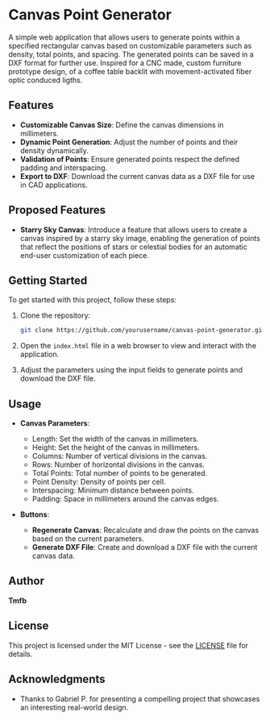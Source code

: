 
# Canvas Point Generator

A simple web application that allows users to generate points within a specified rectangular canvas based on customizable parameters such as density, total points, and spacing. The generated points can be saved in a DXF format for further use. Inspired for a CNC made, custom furniture prototype design, of a coffee table backlit with movement-activated fiber optic conduced ligths.

## Features

- **Customizable Canvas Size**: Define the canvas dimensions in millimeters.
- **Dynamic Point Generation**: Adjust the number of points and their density dynamically.
- **Validation of Points**: Ensure generated points respect the defined padding and interspacing.
- **Export to DXF**: Download the current canvas data as a DXF file for use in CAD applications.

## Proposed Features

- **Starry Sky Canvas**: Introduce a feature that allows users to create a canvas inspired by a starry sky image, enabling the generation of points that reflect the positions of stars or celestial bodies for an automatic end-user customization of each piece.

## Getting Started

To get started with this project, follow these steps:

1. Clone the repository:
   ```bash
   git clone https://github.com/yourusername/canvas-point-generator.git
   ```
   
2. Open the `index.html` file in a web browser to view and interact with the application.

3. Adjust the parameters using the input fields to generate points and download the DXF file.

## Usage

- **Canvas Parameters**:
  - Length: Set the width of the canvas in millimeters.
  - Height: Set the height of the canvas in millimeters.
  - Columns: Number of vertical divisions in the canvas.
  - Rows: Number of horizontal divisions in the canvas.
  - Total Points: Total number of points to be generated.
  - Point Density: Density of points per cell.
  - Interspacing: Minimum distance  between points.
  - Padding: Space in millimeters around the canvas edges.

- **Buttons**:
  - **Regenerate Canvas**: Recalculate and draw the points on the canvas based on the current parameters.
  - **Generate DXF File**: Create and download a DXF file with the current canvas data.

## Author

**Tmfb**

## License

This project is licensed under the MIT License - see the [LICENSE](LICENSE) file for details.

## Acknowledgments

- Thanks to Gabriel P. for presenting a compelling project that showcases an interesting real-world design.
